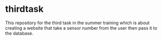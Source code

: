# thirdtask
This repository for the third task in the summer training which is about creating a website that take a sensor number from the user then pass it to the database.
